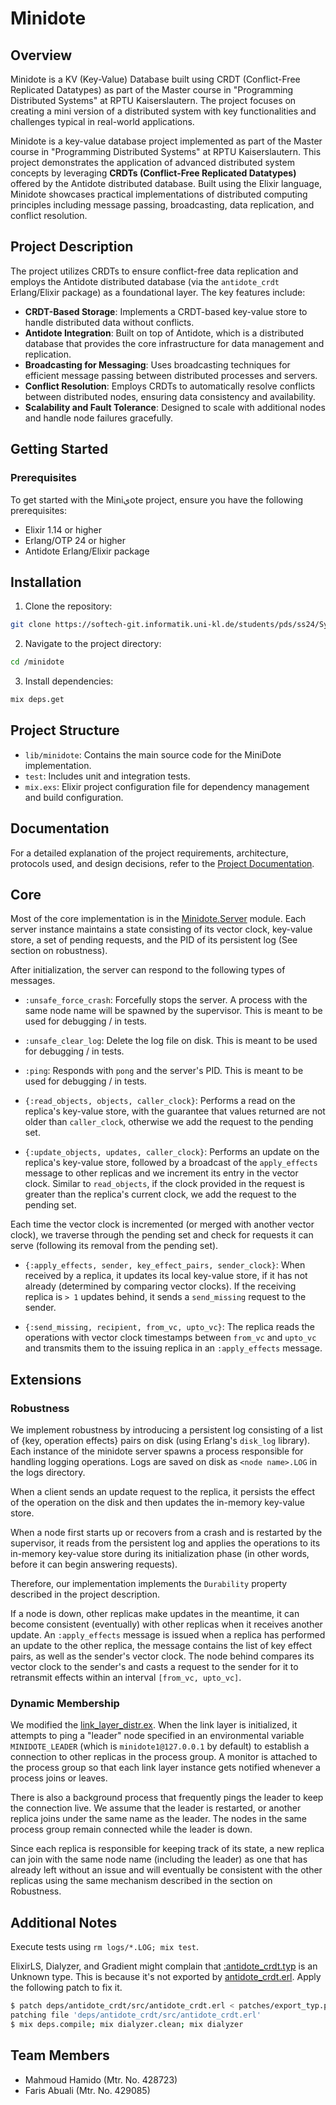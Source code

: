 # Minidote
## Overview
Minidote is a KV (Key-Value) Database built using CRDT (Conflict-Free Replicated Datatypes) as part of the Master course in "Programming Distributed Systems" at RPTU Kaiserslautern. The project focuses on creating a mini version of a distributed system with key functionalities and challenges typical in real-world applications.

Minidote is a key-value database project implemented as part of the Master course in "Programming Distributed Systems" at RPTU Kaiserslautern. This project demonstrates the application of advanced distributed system concepts by leveraging **CRDTs (Conflict-Free Replicated Datatypes)** offered by the Antidote distributed database. Built using the Elixir language, Minidote showcases practical implementations of distributed computing principles including message passing, broadcasting, data replication, and conflict resolution.

## Project Description
The project utilizes CRDTs to ensure conflict-free data replication and employs the Antidote distributed database (via the `antidote_crdt` Erlang/Elixir package) as a foundational layer. The key features include:
- **CRDT-Based Storage**: Implements a CRDT-based key-value store to handle distributed data without conflicts.
- **Antidote Integration**: Built on top of Antidote, which is a distributed database that provides the core infrastructure for data management and replication.
- **Broadcasting for Messaging**: Uses broadcasting techniques for efficient message passing between distributed processes and servers.
- **Conflict Resolution**: Employs CRDTs to automatically resolve conflicts between distributed nodes, ensuring data consistency and availability.
- **Scalability and Fault Tolerance**: Designed to scale with additional nodes and handle node failures gracefully.

## Getting Started
### Prerequisites
To get started with the Miniيote project, ensure you have the following prerequisites:
- Elixir 1.14 or higher
- Erlang/OTP 24 or higher
- Antidote Erlang/Elixir package

## Installation
1. Clone the repository:
```sh
git clone https://softech-git.informatik.uni-kl.de/students/pds/ss24/Syndicate.git
```
2. Navigate to the project directory:
```sh
cd /minidote
```
3. Install dependencies:
```sh
mix deps.get
```

## Project Structure
- `lib/minidote`: Contains the main source code for the MiniDote implementation.
- `test`: Includes unit and integration tests.
- `mix.exs`: Elixir project configuration file for dependency management and build configuration.

## Documentation
For a detailed explanation of the project requirements, architecture, protocols used, and design decisions, refer to the [Project Documentation](https://github.com/Faris-Abuali/Minidote/blob/main/ex-final.pdf).

## Core

Most of the core implementation is in the [Minidote.Server](lib/minidote_server.ex) module.
Each server instance maintains a state consisting of its vector clock, key-value store, a set of pending requests, and the PID of its persistent log (See section on robustness).

After initialization, the server can respond to the following types of messages.

- `:unsafe_force_crash`: Forcefully stops the server. A process with the same node name will be spawned by the supervisor. This is meant to be used for debugging / in tests.

- `:unsafe_clear_log`: Delete the log file on disk. This is meant to be used for debugging / in tests.

- `:ping`: Responds with `pong` and the server's PID. This is meant to be used for debugging / in tests.

- `{:read_objects, objects, caller_clock}`: Performs a read on the replica's key-value store, with the guarantee that values returned are not older than `caller_clock`, otherwise we add the request to the pending set.

- `{:update_objects, updates, caller_clock}`: Performs an update on the replica's key-value store, followed by a broadcast of the `apply_effects` message to other replicas and we increment its entry in the vector clock. Similar to `read_objects`, if the clock provided in the request is greater than the replica's current clock, we add the request to the pending set.

Each time the vector clock is incremented (or merged with another vector clock), we traverse through the pending set and check for requests it can serve (following its removal from the pending set).

- `{:apply_effects, sender, key_effect_pairs, sender_clock}`: When received by a replica, it updates its local key-value store, if it has not already (determined by comparing vector clocks). If the receiving replica is `> 1` updates behind, it sends a `send_missing` request to the sender.

- `{:send_missing, recipient, from_vc, upto_vc}`: The replica reads the operations with vector clock timestamps between `from_vc` and `upto_vc` and transmits them to the issuing replica in an `:apply_effects` message.

## Extensions

### Robustness

We implement robustness by introducing a persistent log consisting of a list of {key, operation effects} pairs on disk (using Erlang's `disk_log` library). Each instance of the minidote server spawns a process responsible for handling logging operations. Logs are saved on disk as `<node name>.LOG` in the logs directory.

When a client sends an update request to the replica, it persists the effect of the operation on the disk and then updates the in-memory key-value store.

When a node first starts up or recovers from a crash and is restarted by the supervisor, it reads from the persistent log and applies the operations to its in-memory key-value store during its initialization phase (in other words, before it can begin answering requests).

Therefore, our implementation implements the `Durability` property described in the project description.

If a node is down, other replicas make updates in the meantime, it can become consistent (eventually) with other replicas when it receives another update. An `:apply_effects` message is issued when a replica has performed an update to the other replica, the message contains the list of key effect pairs, as well as the sender's vector clock. The node behind compares its vector clock to the sender's and casts a request to the sender for it to retransmit effects within an interval `[from_vc, upto_vc]`.

### Dynamic Membership

We modified the [link_layer_distr.ex](lib/link_layer/link_layer_distr.ex). When the link layer is initialized, it attempts to ping a "leader" node specified in an environmental variable `MINIDOTE_LEADER` (which is `minidote1@127.0.0.1` by default) to establish a connection to other replicas in the process group. A monitor is attached to the process group so that each link layer instance gets notified whenever a process joins or leaves.

There is also a background process that frequently pings the leader to keep the connection live. We assume that the leader is restarted, or another replica joins under the same name as the leader. The nodes in the same process group remain connected while the leader is down.

Since each replica is responsible for keeping track of its state, a new replica can join with the same node name (including the leader) as one that has already left without an issue and will eventually be consistent with the other replicas using the same mechanism described in the section on Robustness.

## Additional Notes

Execute tests using `rm logs/*.LOG; mix test`.

ElixirLS, Dialyzer, and Gradient might complain that [:antidote_crdt.typ](./lib/minidote.ex#8) is an Unknown type. This is because it's not exported by [antidote_crdt.erl](minidote/deps/antidote_crdt/src/antidote_crdt.erl).
Apply the following patch to fix it.

```sh
$ patch deps/antidote_crdt/src/antidote_crdt.erl < patches/export_typ.patch
patching file 'deps/antidote_crdt/src/antidote_crdt.erl'
$ mix deps.compile; mix dialyzer.clean; mix dialyzer 
```

## Team Members
- Mahmoud Hamido (Mtr. No. 428723)
- Faris Abuali (Mtr. No. 429085)
